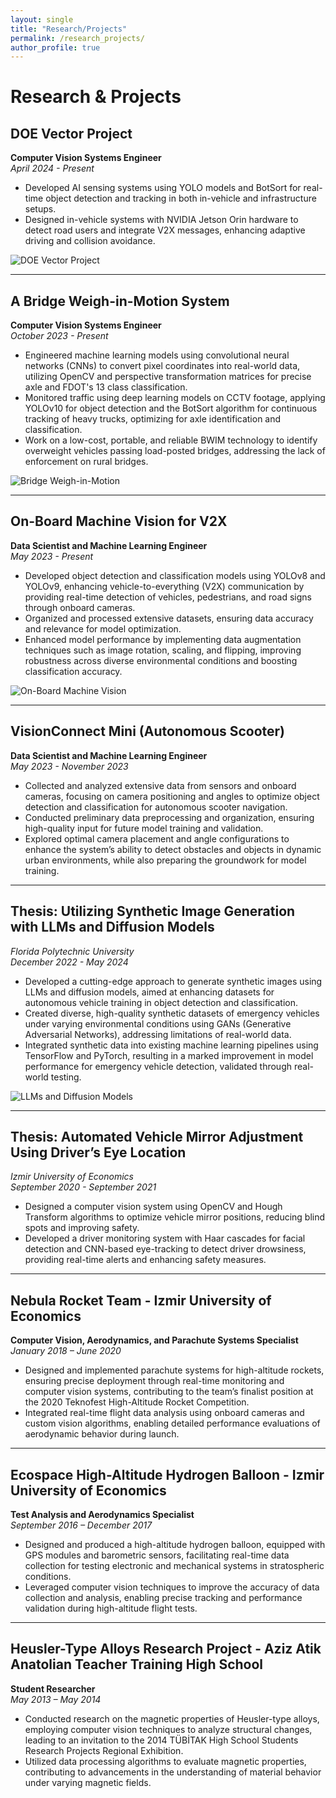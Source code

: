 ```yaml
---
layout: single
title: "Research/Projects"
permalink: /research_projects/
author_profile: true
---
```


# Research & Projects

## DOE Vector Project  
**Computer Vision Systems Engineer**  
*April 2024 - Present*

- Developed AI sensing systems using YOLO models and BotSort for real-time object detection and tracking in both in-vehicle and infrastructure setups.
- Designed in-vehicle systems with NVIDIA Jetson Orin hardware to detect road users and integrate V2X messages, enhancing adaptive driving and collision avoidance.

![DOE Vector Project](https://vefaayyildiz.github.io/images/doe.png)  

---

## A Bridge Weigh-in-Motion System  
**Computer Vision Systems Engineer**  
*October 2023 - Present*

- Engineered machine learning models using convolutional neural networks (CNNs) to convert pixel coordinates into real-world data, utilizing OpenCV and perspective transformation matrices for precise axle and FDOT's 13 class classification.
- Monitored traffic using deep learning models on CCTV footage, applying YOLOv10 for object detection and the BotSort algorithm for continuous tracking of heavy trucks, optimizing for axle identification and classification.
- Work on a low-cost, portable, and reliable BWIM technology to identify overweight vehicles passing load-posted bridges, addressing the lack of enforcement on rural bridges.

![Bridge Weigh-in-Motion](https://vefaayyildiz.github.io/images/bridge.png)  

---

## On-Board Machine Vision for V2X  
**Data Scientist and Machine Learning Engineer**  
*May 2023 - Present*

- Developed object detection and classification models using YOLOv8 and YOLOv9, enhancing vehicle-to-everything (V2X) communication by providing real-time detection of vehicles, pedestrians, and road signs through onboard cameras.
- Organized and processed extensive datasets, ensuring data accuracy and relevance for model optimization.
- Enhanced model performance by implementing data augmentation techniques such as image rotation, scaling, and flipping, improving robustness across diverse environmental conditions and boosting classification accuracy.

![On-Board Machine Vision](https://vefaayyildiz.github.io/images/v2x.png)  

---


## VisionConnect Mini (Autonomous Scooter)  
**Data Scientist and Machine Learning Engineer**  
*May 2023 - November 2023*

- Collected and analyzed extensive data from sensors and onboard cameras, focusing on camera positioning and angles to optimize object detection and classification for autonomous scooter navigation.
- Conducted preliminary data preprocessing and organization, ensuring high-quality input for future model training and validation.
- Explored optimal camera placement and angle configurations to enhance the system’s ability to detect obstacles and objects in dynamic urban environments, while also preparing the groundwork for model training.

---

## Thesis: Utilizing Synthetic Image Generation with LLMs and Diffusion Models  
*Florida Polytechnic University*  
*December 2022 - May 2024*

- Developed a cutting-edge approach to generate synthetic images using LLMs and diffusion models, aimed at enhancing datasets for autonomous vehicle training in object detection and classification.
- Created diverse, high-quality synthetic datasets of emergency vehicles under varying environmental conditions using GANs (Generative Adversarial Networks), addressing limitations of real-world data.
- Integrated synthetic data into existing machine learning pipelines using TensorFlow and PyTorch, resulting in a marked improvement in model performance for emergency vehicle detection, validated through real-world testing.

![LLMs and Diffusion Models](https://vefaayyildiz.github.io/images/syn.png)  

---

## Thesis: Automated Vehicle Mirror Adjustment Using Driver’s Eye Location  
*Izmir University of Economics*  
*September 2020 - September 2021*

- Designed a computer vision system using OpenCV and Hough Transform algorithms to optimize vehicle mirror positions, reducing blind spots and improving safety.
- Developed a driver monitoring system with Haar cascades for facial detection and CNN-based eye-tracking to detect driver drowsiness, providing real-time alerts and enhancing safety measures.

---

## Nebula Rocket Team - Izmir University of Economics  
**Computer Vision, Aerodynamics, and Parachute Systems Specialist**  
*January 2018 – June 2020*

- Designed and implemented parachute systems for high-altitude rockets, ensuring precise deployment through real-time monitoring and computer vision systems, contributing to the team’s finalist position at the 2020 Teknofest High-Altitude Rocket Competition.
- Integrated real-time flight data analysis using onboard cameras and custom vision algorithms, enabling detailed performance evaluations of aerodynamic behavior during launch.

---

## Ecospace High-Altitude Hydrogen Balloon - Izmir University of Economics  
**Test Analysis and Aerodynamics Specialist**  
*September 2016 – December 2017*

- Designed and produced a high-altitude hydrogen balloon, equipped with GPS modules and barometric sensors, facilitating real-time data collection for testing electronic and mechanical systems in stratospheric conditions.
- Leveraged computer vision techniques to improve the accuracy of data collection and analysis, enabling precise tracking and performance validation during high-altitude flight tests.

---

## Heusler-Type Alloys Research Project - Aziz Atik Anatolian Teacher Training High School  
**Student Researcher**  
*May 2013 – May 2014*

- Conducted research on the magnetic properties of Heusler-type alloys, employing computer vision techniques to analyze structural changes, leading to an invitation to the 2014 TÜBİTAK High School Students Research Projects Regional Exhibition.
- Utilized data processing algorithms to evaluate magnetic properties, contributing to advancements in the understanding of material behavior under varying magnetic fields.
